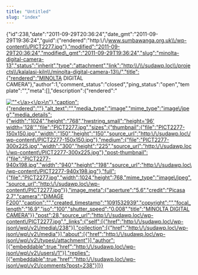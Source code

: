```yaml
---
title: "Untitled"
slug: "index"
---
```


{"id":238,"date":"2011-09-29T20:36:24","date\_gmt":"2011-09-29T19:36:24","guid":{"rendered":"http:\\/\\/www.sumbawanga.org.uk\\/wp-content\\/PICT2277.jpg"},"modified":"2011-09-29T20:36:24","modified\_gmt":"2011-09-29T19:36:24","slug":"minolta-digital-camera-13","status":"inherit","type":"attachment","link":"http:\\/\\/sudawp.loc\\/projects\\/kalalasi-kiln\\/minolta-digital-camera-13\\/","title":{"rendered":"MINOLTA DIGITAL CAMERA"},"author":1,"comment\_status":"closed","ping\_status":"open","template":"","meta":\[\],"description":{"rendered":"

[![\"\"](\"http:\/\/sudawp.loc\/wp-content\/PICT2277-300x225.jpg\")<\\/a><\\/p>\\n"},"caption":{"rendered":""},"alt\_text":"","media\_type":"image","mime\_type":"image\\/jpeg","media\_details":{"width":"1024","height":"768","hwstring\_small":"height='96' width='128'","file":"PICT2277.jpg","sizes":{"thumbnail":{"file":"PICT2277-150x150.jpg","width":"150","height":"150","source\_url":"http:\\/\\/sudawp.loc\\/wp-content\\/PICT2277-150x150.jpg"},"medium":{"file":"PICT2277-300x225.jpg","width":"300","height":"225","source\_url":"http:\\/\\/sudawp.loc\\/wp-content\\/PICT2277-300x225.jpg"},"post-thumbnail":{"file":"PICT2277-940x198.jpg","width":"940","height":"198","source\_url":"http:\\/\\/sudawp.loc\\/wp-content\\/PICT2277-940x198.jpg"},"full":{"file":"PICT2277.jpg","width":1024,"height":768,"mime\_type":"image\\/jpeg","source\_url":"http:\\/\\/sudawp.loc\\/wp-content\\/PICT2277.jpg"}},"image\_meta":{"aperture":"5.6","credit":"Picasa 2.7","camera":"DiMAGE F200","caption":"","created\_timestamp":"1091532939","copyright":"","focal\_length":"16.9","iso":"100","shutter\_speed":"0.008","title":"MINOLTA DIGITAL CAMERA"}},"post":28,"source\_url":"http:\\/\\/sudawp.loc\\/wp-content\\/PICT2277.jpg","\_links":{"self":\[{"href":"http:\\/\\/sudawp.loc\\/wp-json\\/wp\\/v2\\/media\\/238"}\],"collection":\[{"href":"http:\\/\\/sudawp.loc\\/wp-json\\/wp\\/v2\\/media"}\],"about":\[{"href":"http:\\/\\/sudawp.loc\\/wp-json\\/wp\\/v2\\/types\\/attachment"}\],"author":\[{"embeddable":true,"href":"http:\\/\\/sudawp.loc\\/wp-json\\/wp\\/v2\\/users\\/1"}\],"replies":\[{"embeddable":true,"href":"http:\\/\\/sudawp.loc\\/wp-json\\/wp\\/v2\\/comments?post=238"}\]}}](http:\/\/sudawp.loc\/wp-content\/PICT2277.jpg)